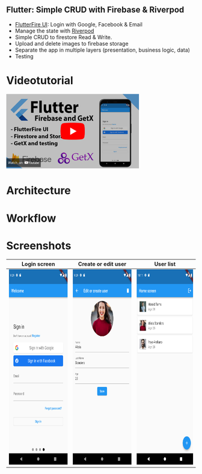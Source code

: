 ## Flutter: Simple CRUD with Firebase & Riverpod

- [FlutterFire UI](https://pub.dev/packages/flutterfire_ui): Login with Google, Facebook & Email
- Manage the state with [Riverpod](https://pub.dev/packages/flutter_riverpod)
- Simple CRUD to firestore Read & Write.
- Upload and delete images to firebase storage
- Separate the app in multiple layers (presentation, business logic, data)
- Testing

# Videotutorial

<a href="https://youtu.be/8QW39PYRDvQ"> <img src="screenshots/youtube.png" width="70%"/></a>

# Architecture

[//]: # (<img src="screenshots/Architecture.png" width="600">)

# Workflow

[//]: # (<img src="screenshots/Workflow.png" width="600">)

# Screenshots

| Login screen                                    | Create or edit user                             | User list                                       |
|-------------------------------------------------|-------------------------------------------------|-------------------------------------------------|
| <img src="screenshots/image2.png" height="520"> | <img src="screenshots/image1.png" height="520"> | <img src="screenshots/image3.png" height="520"> |
